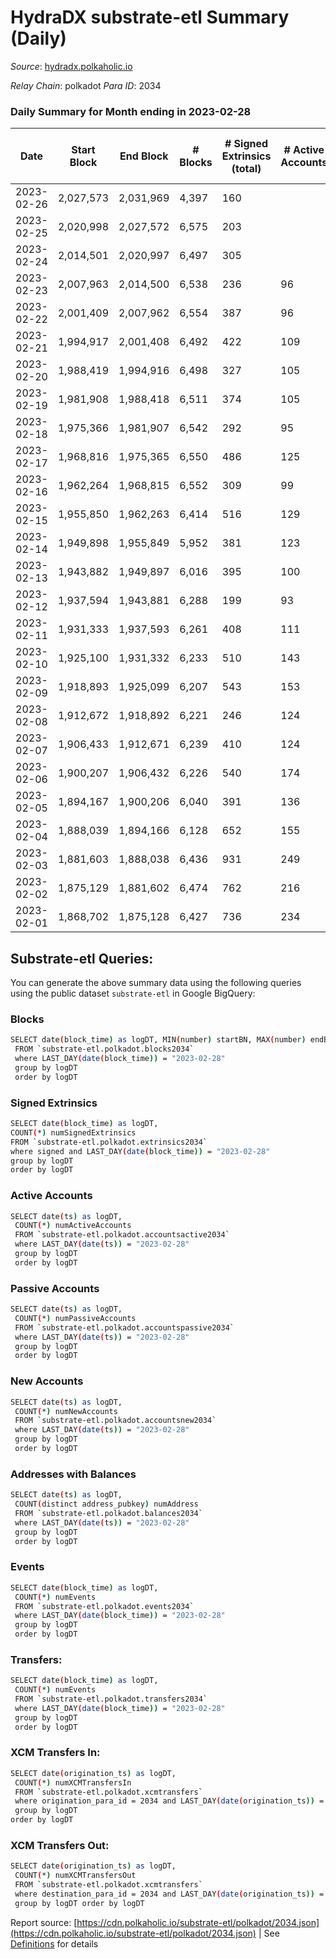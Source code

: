 # HydraDX substrate-etl Summary (Daily)

_Source_: [hydradx.polkaholic.io](https://hydradx.polkaholic.io)

*Relay Chain*: polkadot
*Para ID*: 2034



### Daily Summary for Month ending in 2023-02-28


| Date | Start Block | End Block | # Blocks | # Signed Extrinsics (total) | # Active Accounts | # Passive | # New | # Addresses with Balances | # Events | # Transfers | # XCM Transfers In | # XCM Transfers Out | Issues | 
| ---- | ----------- | --------- | -------- | --------------------------- | ----------------- | --------- | ----- | ------------------------- | -------- | ----------- | ------------------ | ------------------- | ------ |
| 2023-02-26 | 2,027,573 | 2,031,969 | 4,397 | 160 |  |  |  |  | 15,280 | 215  |   |   |  |
| 2023-02-25 | 2,020,998 | 2,027,572 | 6,575 | 203 |  |  |  | 23,311 | 22,319 | 233  |   |   |  |
| 2023-02-24 | 2,014,501 | 2,020,997 | 6,497 | 305 |  |  |  | 23,309 | 23,358 | 370  |   |   |  |
| 2023-02-23 | 2,007,963 | 2,014,500 | 6,538 | 236 | 96 | 12 | 4 | 23,303 | 22,695 | 306  | 27 ($18,033.42) | 20 ($13,909.53) |  |
| 2023-02-22 | 2,001,409 | 2,007,962 | 6,554 | 387 | 96 | 6 | 7 | 23,299 | 24,768 | 541  | 51 ($24,478.49) | 38 ($22,063.73) |  |
| 2023-02-21 | 1,994,917 | 2,001,408 | 6,492 | 422 | 109 | 6 | 6 | 23,292 | 24,813 | 572  | 40 ($23,706.80) | 35 ($38,909.43) |  |
| 2023-02-20 | 1,988,419 | 1,994,916 | 6,498 | 327 | 105 | 7 | 2 | 23,286 | 23,637 | 451  | 26 ($40,354.82) | 37 ($12,042.42) |  |
| 2023-02-19 | 1,981,908 | 1,988,418 | 6,511 | 374 | 105 | 7 | 6 | 23,284 | 24,490 | 531  | 44 ($33,419.07) | 42 ($30,765.76) |  |
| 2023-02-18 | 1,975,366 | 1,981,907 | 6,542 | 292 | 95 | 6 | 6 | 23,278 | 23,396 | 407  | 20 ($21,841.23) | 31 ($34,130.55) |  |
| 2023-02-17 | 1,968,816 | 1,975,365 | 6,550 | 486 | 125 | 9 | 3 | 23,272 | 25,748 | 646  |   |   |  |
| 2023-02-16 | 1,962,264 | 1,968,815 | 6,552 | 309 | 99 | 6 | 5 | 23,271 | 23,696 | 428  | 32 ($9,757.20) | 31 ($9,777.33) |  |
| 2023-02-15 | 1,955,850 | 1,962,263 | 6,414 | 516 | 129 | 10 | 11 | 23,266 | 25,807 | 735  | 42 ($22,769.24) | 39 ($30,746.98) |  |
| 2023-02-14 | 1,949,898 | 1,955,849 | 5,952 | 381 | 123 | 8 | 8 | 23,255 | 22,617 | 477  | 37 ($17,294.28) | 40 ($17,418.37) |  |
| 2023-02-13 | 1,943,882 | 1,949,897 | 6,016 | 395 | 100 | 12 | 8 | 23,248 | 23,357 | 611  | 40 ($18,483.12) | 37 ($17,549.40) |  |
| 2023-02-12 | 1,937,594 | 1,943,881 | 6,288 | 199 | 93 | 11 | 7 | 23,240 | 21,578 | 279  | 24 ($19,137.25) | 13 ($4,596.35) |  |
| 2023-02-11 | 1,931,333 | 1,937,593 | 6,261 | 408 | 111 | 9 | 10 | 23,233 | 24,163 | 623  | 37 ($26,193.88) | 31 ($25,320.42) |  |
| 2023-02-10 | 1,925,100 | 1,931,332 | 6,233 | 510 | 143 | 5 | 2 | 23,223 | 25,261 | 704  | 49 ($21,741.08) | 34 ($17,532.81) |  |
| 2023-02-09 | 1,918,893 | 1,925,099 | 6,207 | 543 | 153 | 11 | 9 | 23,223 | 25,522 | 808  | 53 ($26,919.19) | 43 ($25,915.80) |  |
| 2023-02-08 | 1,912,672 | 1,918,892 | 6,221 | 246 | 124 | 13 | 4 | 23,214 | 21,871 | 301  | 30 ($8,144.07) | 21 ($13,704.32) |  |
| 2023-02-07 | 1,906,433 | 1,912,671 | 6,239 | 410 | 124 | 15 | 8 | 23,211 | 23,813 | 569  | 36 ($19,508.93) | 17 ($12,572.32) |  |
| 2023-02-06 | 1,900,207 | 1,906,432 | 6,226 | 540 | 174 | 7 | 8 | 23,204 | 25,591 | 741  | 72 ($32,018.25) | 39 ($31,079.70) |  |
| 2023-02-05 | 1,894,167 | 1,900,206 | 6,040 | 391 | 136 | 7 | 7 | 23,196 | 23,291 | 571  | 39 ($15,277.88) | 32 ($14,903.25) |  |
| 2023-02-04 | 1,888,039 | 1,894,166 | 6,128 | 652 | 155 | 12 | 8 | 23,190 | 26,575 | 968  | 33 ($33,959.11) | 41 ($28,835.49) |  |
| 2023-02-03 | 1,881,603 | 1,888,038 | 6,436 | 931 | 249 | 11 | 6 | 23,182 | 30,692 | 1,211  | 68 ($36,736.84) | 68 ($39,766.51) |  |
| 2023-02-02 | 1,875,129 | 1,881,602 | 6,474 | 762 | 216 | 16 | 18 | 23,177 | 28,566 | 957  | 64 ($32,484.46) | 68 ($55,547.97) |  |
| 2023-02-01 | 1,868,702 | 1,875,128 | 6,427 | 736 | 234 | 15 | 15 | 23,160 | 28,060 | 1,013  | 50 ($34,358.62) | 35 ($17,114.87) |  |

## Substrate-etl Queries:
You can generate the above summary data using the following queries using the public dataset `substrate-etl` in Google BigQuery:

### Blocks
```bash
SELECT date(block_time) as logDT, MIN(number) startBN, MAX(number) endBN, COUNT(*) numBlocks 
 FROM `substrate-etl.polkadot.blocks2034`  
 where LAST_DAY(date(block_time)) = "2023-02-28" 
 group by logDT 
 order by logDT
```

### Signed Extrinsics
```bash
SELECT date(block_time) as logDT, 
COUNT(*) numSignedExtrinsics 
FROM `substrate-etl.polkadot.extrinsics2034`  
where signed and LAST_DAY(date(block_time)) = "2023-02-28" 
group by logDT 
order by logDT
```

### Active Accounts
```bash
SELECT date(ts) as logDT, 
 COUNT(*) numActiveAccounts 
 FROM `substrate-etl.polkadot.accountsactive2034` 
 where LAST_DAY(date(ts)) = "2023-02-28" 
 group by logDT 
 order by logDT
```

### Passive Accounts
```bash
SELECT date(ts) as logDT, 
 COUNT(*) numPassiveAccounts 
 FROM `substrate-etl.polkadot.accountspassive2034` 
 where LAST_DAY(date(ts)) = "2023-02-28" 
 group by logDT 
 order by logDT
```

### New Accounts
```bash
SELECT date(ts) as logDT, 
 COUNT(*) numNewAccounts 
 FROM `substrate-etl.polkadot.accountsnew2034` 
 where LAST_DAY(date(ts)) = "2023-02-28" 
 group by logDT
 order by logDT
```

### Addresses with Balances
```bash
SELECT date(ts) as logDT,
 COUNT(distinct address_pubkey) numAddress 
 FROM `substrate-etl.polkadot.balances2034` 
 where LAST_DAY(date(ts)) = "2023-02-28" 
 group by logDT 
 order by logDT
```

### Events
```bash
SELECT date(block_time) as logDT, 
 COUNT(*) numEvents 
 FROM `substrate-etl.polkadot.events2034` 
 where LAST_DAY(date(block_time)) = "2023-02-28" 
 group by logDT 
 order by logDT
```

### Transfers:
```bash
SELECT date(block_time) as logDT, 
 COUNT(*) numEvents 
 FROM `substrate-etl.polkadot.transfers2034` 
 where LAST_DAY(date(block_time)) = "2023-02-28" 
 group by logDT 
 order by logDT
```

### XCM Transfers In:
```bash
SELECT date(origination_ts) as logDT, 
 COUNT(*) numXCMTransfersIn 
 FROM `substrate-etl.polkadot.xcmtransfers` 
 where origination_para_id = 2034 and LAST_DAY(date(origination_ts)) = "2023-02-28" 
 group by logDT 
order by logDT
```

### XCM Transfers Out:
```bash
SELECT date(origination_ts) as logDT, 
 COUNT(*) numXCMTransfersOut 
 FROM `substrate-etl.polkadot.xcmtransfers` 
 where destination_para_id = 2034 and LAST_DAY(date(origination_ts)) = "2023-02-28" 
 group by logDT order by logDT
```


Report source: [https://cdn.polkaholic.io/substrate-etl/polkadot/2034.json](https://cdn.polkaholic.io/substrate-etl/polkadot/2034.json) | See [Definitions](/DEFINITIONS.md) for details
